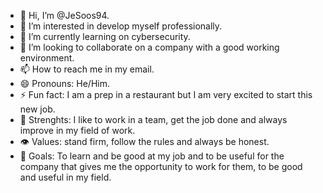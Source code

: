 - 👋 Hi, I’m @JeSoos94.
- 👀 I’m interested in develop myself professionally.
- 🌱 I’m currently learning on cybersecurity.
- 💞️ I’m looking to collaborate on a company with a good working environment.
- 📫 How to reach me in my email.
- 😄 Pronouns: He/Him.
- ⚡ Fun fact: I am a prep in a restaurant but I am very excited to start this new job.
- 💪 Strenghts: I like to work in a team, get the job done and always improve in my field of work.
- 👁️ Values: stand firm, follow the rules and always be honest.
- 🗻 Goals: To learn and be good at my job and to be useful for the company that gives me the opportunity to work for them, to be good and useful in my field.
<!---
JeSoos94/JeSoos94 is a ✨ special ✨ repository because its `README.md` (this file) appears on your GitHub profile.
You can click the Preview link to take a look at your changes.
--->
